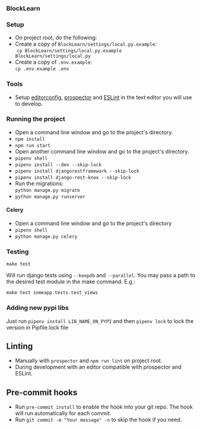 ### BlockLearn

### Setup
- On project root, do the following:
- Create a copy of ``BlockLearn/settings/local.py.example``:  
  `cp BlockLearn/settings/local.py.example BlockLearn/settings/local.py`
- Create a copy of ``.env.example``:  
  `cp .env.example .env`

### Tools
- Setup [editorconfig](http://editorconfig.org/), [prospector](https://prospector.landscape.io/en/master/) and [ESLint](http://eslint.org/) in the text editor you will use to develop.

### Running the project
- Open a command line window and go to the project's directory.
- `npm install`
- `npm run start`
- Open another command line window and go to the project's directory.
- `pipenv shell`
- `pipenv install --dev --skip-lock`
- `pipenv install djangorestframework --skip-lock`
- `pipenv install django-rest-knox --skip-lock`
- Run the migrations:  
  `python manage.py migrate`
- `python manage.py runserver`

#### Celery
- Open a command line window and go to the project's directory
- `pipenv shell`
- `python manage.py celery`

### Testing
`make test`

Will run django tests using `--keepdb` and `--parallel`. You may pass a path to the desired test module in the make command. E.g.:

`make test someapp.tests.test_views`

### Adding new pypi libs
Just run `pipenv install LIB_NAME_ON_PYPI` and then `pipenv lock` to lock the version in Pipfile.lock file

## Linting
- Manually with `prospector` and `npm run lint` on project root.
- During development with an editor compatible with prospector and ESLint.

## Pre-commit hooks
- Run `pre-commit install` to enable the hook into your git repo. The hook will run automatically for each commit.
- Run `git commit -m "Your message" -n` to skip the hook if you need.
